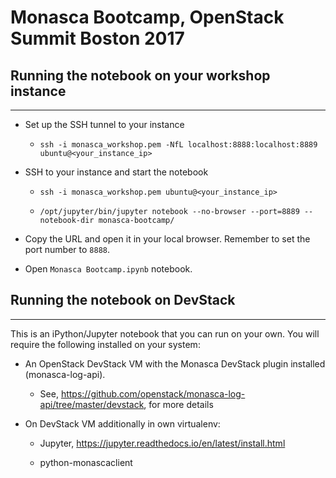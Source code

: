 # Monasca Bootcamp, OpenStack Summit Boston 2017

## Running the notebook on your workshop instance
---
* Set up the SSH tunnel to your instance

    * `ssh -i monasca_workshop.pem -NfL localhost:8888:localhost:8889 ubuntu@<your_instance_ip>`

* SSH to your instance and start the notebook

    * `ssh -i monasca_workshop.pem ubuntu@<your_instance_ip>`

    * `/opt/jupyter/bin/jupyter notebook --no-browser --port=8889 --notebook-dir monasca-bootcamp/`

* Copy the URL and open it in your local browser. Remember to set the port number to `8888`.

* Open `Monasca Bootcamp.ipynb` notebook.

## Running the notebook on DevStack
---
This is an iPython/Jupyter notebook that you can run on your own.
You will require the following installed on your system:

* An OpenStack DevStack VM with the Monasca DevStack plugin installed (monasca-log-api).

    * See, https://github.com/openstack/monasca-log-api/tree/master/devstack, for more details

* On DevStack VM additionally in own virtualenv:

  * Jupyter, https://jupyter.readthedocs.io/en/latest/install.html

  * python-monascaclient
